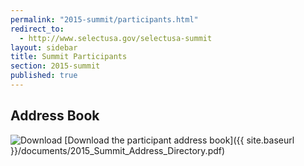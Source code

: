 ```yaml
---
permalink: "2015-summit/participants.html"
redirect_to:
  - http://www.selectusa.gov/selectusa-summit
layout: sidebar
title: Summit Participants
section: 2015-summit
published: true
---
```


## Address Book

![Download](https://google.github.io/material-design-icons/file/svg/ic_file_download_24px.svg "Download") [Download the participant address book]({{ site.baseurl }}/documents/2015_Summit_Address_Directory.pdf)
